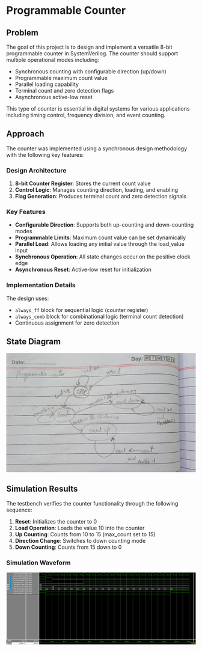 # Programmable Counter

## Problem

The goal of this project is to design and implement a versatile 8-bit programmable counter in SystemVerilog. The counter should support multiple operational modes including:
- Synchronous counting with configurable direction (up/down)
- Programmable maximum count value
- Parallel loading capability
- Terminal count and zero detection flags
- Asynchronous active-low reset

This type of counter is essential in digital systems for various applications including timing control, frequency division, and event counting.

## Approach

The counter was implemented using a synchronous design methodology with the following key features:

### Design Architecture

1. **8-bit Counter Register**: Stores the current count value
2. **Control Logic**: Manages counting direction, loading, and enabling
3. **Flag Generation**: Produces terminal count and zero detection signals

### Key Features

- **Configurable Direction**: Supports both up-counting and down-counting modes
- **Programmable Limits**: Maximum count value can be set dynamically
- **Parallel Load**: Allows loading any initial value through the load_value input
- **Synchronous Operation**: All state changes occur on the positive clock edge
- **Asynchronous Reset**: Active-low reset for initialization

### Implementation Details

The design uses:
- `always_ff` block for sequential logic (counter register)
- `always_comb` block for combinational logic (terminal count detection)
- Continuous assignment for zero detection

## State Diagram

![Diagram](programmable_counter_doc.jpg)

## Simulation Results

The testbench verifies the counter functionality through the following sequence:

1. **Reset**: Initializes the counter to 0
2. **Load Operation**: Loads the value 10 into the counter
3. **Up Counting**: Counts from 10 to 15 (max_count set to 15)
4. **Direction Change**: Switches to down counting mode
5. **Down Counting**: Counts from 15 down to 0

### Simulation Waveform

![Simulation Waveform](programmable_counter_tb_waveform.png)
